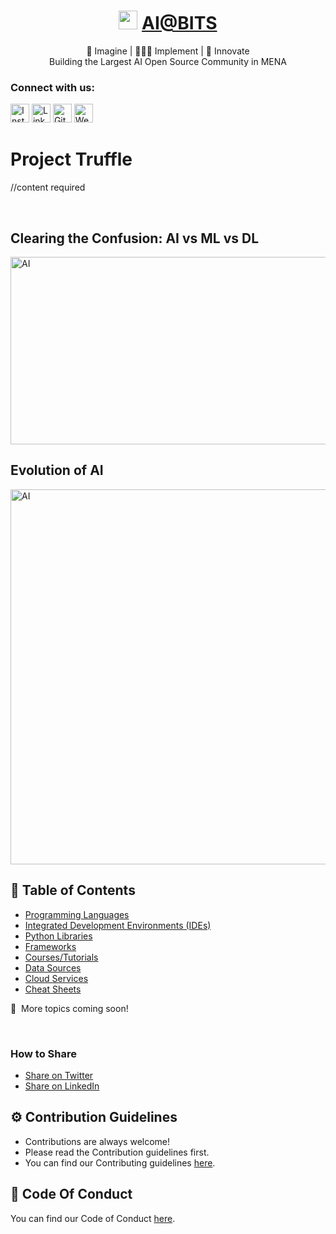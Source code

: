 <div align="center">
<h1><img width="30" src="https://github.com/aibits-dxb/Truffle/blob/main/Drizzle/Pictures/AI%40BITS_LOGO.jpg">&nbsp;<a href="http://ai-bits.com/">AI@BITS</a></h1>
🧠 Imagine | 👨🏻‍💻 Implement | 🚀 Innovate
<br>
Building the Largest AI Open Source Community in MENA 
    <br>
</div>

### Connect with us:

<a href="https://www.instagram.com/arturssmirnovs/" target="_blank"><img src="https://raw.githubusercontent.com/arturssmirnovs/arturssmirnovs/master/ig.png" alt="Instagram" width="30"></a>
<a href="https://www.linkedin.com/company/ai-bits/" target="_blank"><img src="https://raw.githubusercontent.com/arturssmirnovs/arturssmirnovs/master/in.png" alt="LinkedIn" width="30"></a>
<a href="https://github.com/aibits-dxb" target="_blank"><img src="https://raw.githubusercontent.com/arturssmirnovs/arturssmirnovs/master/git.png" alt="GitHub" width="30"></a>
<a href="http://ai-bits.com/" target="_blank"><img src="https://raw.githubusercontent.com/arturssmirnovs/arturssmirnovs/master/www.png" alt="Website" width="30"></a>


# Project Truffle

//content required

<br>

## Clearing the Confusion: AI vs ML vs DL

 <img align="center" alt="AI" src="https://www.edureka.co/blog/wp-content/uploads/2018/03/AI-vs-ML-vs-Deep-Learning.png" width="700" height="300" />

<br>

## Evolution of AI

<img align="center" alt="AI" src="https://github.com/aibits-dxb/Truffle/blob/main/Drizzle/Pictures/Evolution.jpg" width="1100" height="600" />

<br>

## 📕 Table of Contents

*   [Programming Languages](./Ganache/Languages)
*   [Integrated Development Environments (IDEs)](./Ganache/IDEs) 
*   [Python Libraries](./Ganache/Libraries)
*   [Frameworks](./Ganache/Frameworks)
*   [Courses/Tutorials](./Ganache/Courses)
*   [Data Sources](./Ganache/Data)
*   [Cloud Services](./Ganache/Cloud)
*   [Cheat Sheets](./Ganache/CheatSheets)

📆&nbsp; More topics coming soon!<br>

<br>

### How to Share

+ [Share on Twitter](http://twitter.com/intent/tweet?text=https://github.com/aibits-dxb/Truffle)
+ [Share on LinkedIn](http://www.linkedin.com/shareArticle?mini=true&url=https://github.com/aibits-dxb/Truffle&summary=&source=)

## ⚙️ Contribution Guidelines 
* Contributions are always welcome! 
* Please read the Contribution guidelines first.
* You can find our Contributing guidelines [here](./CONTRIBUTING.md).

## 🔐 Code Of Conduct 

You can find our Code of Conduct [here](./Code_Of_Conduct.md).

[website]: http://ai-bits.com/
[gmail]: http://ai-bits.com/
[instagram]: https://instagram.com/codeSTACKr
[linkedin]: https://www.linkedin.com/company/ai-bits/





